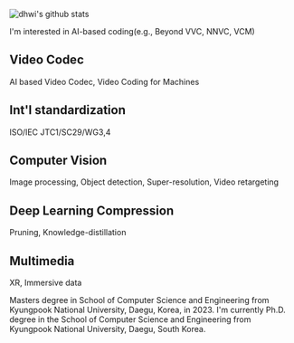 ![dhwi's github stats](https://github-readme-stats.vercel.app/api?username=dhwi96&show_icons=true)


I'm interested in AI-based coding(e.g., Beyond VVC, NNVC, VCM)

## Video Codec
AI based Video Codec, Video Coding for Machines

## Int'l standardization
ISO/IEC JTC1/SC29/WG3,4 

## Computer Vision
Image processing, Object detection, Super-resolution, Video retargeting

## Deep Learning Compression
Pruning, Knowledge-distillation

## Multimedia
XR, Immersive data

Masters degree in School of Computer Science and Engineering from Kyungpook National University, Daegu, Korea, in 2023. 
I'm currently Ph.D. degree in the School of Computer Science and Engineering from Kyungpook National University, Daegu, South Korea.
